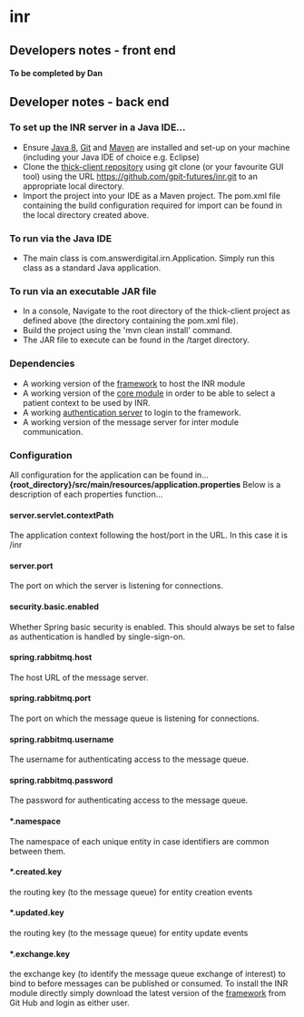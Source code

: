 # inr
## Developers notes - front end
#### To be completed by Dan
## Developer notes - back end
### To set up the INR server in a Java IDE...
- Ensure [Java 8](http://www.oracle.com/technetwork/java/javase/downloads/index.html), [Git](https://git-scm.com/downloads) and [Maven](https://maven.apache.org/download.cgi) are installed and set-up on your machine (including your Java IDE of choice e.g. Eclipse)
 - Clone the [thick-client repository](https://github.com/gpit-futures/thick-client.git) using git clone (or your favourite GUI tool) using the URL https://github.com/gpit-futures/inr.git to an appropriate local directory.
 - Import the project into your IDE as a Maven project.  The pom.xml file containing the build configuration required for import can be found in the local directory created above.
### To run via the Java IDE
 - The main class is com.answerdigital.irn.Application.  Simply run this class as a standard Java application.
 ### To run via an executable JAR file
 - In a console, Navigate to the root directory of the thick-client project as defined above (the directory containing the pom.xml file).
 - Build the project using the 'mvn clean install' command.
 - The JAR file to execute can be found in the /target directory.
### Dependencies
- A working version of the [framework](https://github.com/gpit-futures/frame) to host the INR module
- A working version of the [core module](https://github.com/gpit-futures/pulse) in order to be able to select a patient context to be used by INR.
- A working [authentication server](https://github.com/gpit-futures/auth-server) to login to the framework.
- A working version of the message server for inter module communication. 
### Configuration
All configuration for the application can be found in... **{root_directory}/src/main/resources/application.properties**
Below is a description of each properties function...

#### server.servlet.contextPath
The application context following the host/port in the URL.  In this case it is /inr
#### server.port
The port on which the server is listening for connections.
#### security.basic.enabled
Whether Spring basic security is enabled.  This should always be set to false as authentication is handled by single-sign-on.
#### spring.rabbitmq.host
The host URL of the message server.
#### spring.rabbitmq.port
The port on which the message queue is listening for connections.
#### spring.rabbitmq.username
The username for authenticating access to the message queue.
#### spring.rabbitmq.password
The password for authenticating access to the message queue.
#### *.namespace
The namespace of each unique entity in case identifiers are common between them.
#### *.created.key
the routing key (to the message queue) for entity creation events
#### *.updated.key
the routing key (to the message queue) for entity update events
#### *.exchange.key
the exchange key (to identify the message queue exchange of interest) to bind to before messages can be published or consumed.
To install the INR module directly simply download the latest version of the [framework](https://github.com/gpit-futures/frame/releases) from Git Hub and login as either user.  